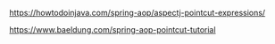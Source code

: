 
https://howtodoinjava.com/spring-aop/aspectj-pointcut-expressions/

https://www.baeldung.com/spring-aop-pointcut-tutorial
